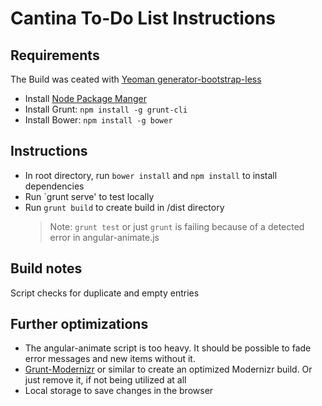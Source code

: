 # Cantina To-Do List Instructions

## Requirements
The Build was ceated with [Yeoman generator-bootstrap-less](https://github.com/Thomas-Lebeau/generator-bootstrap-less)

* Install [Node Package Manger](https://nodejs.org/download/)
* Install Grunt: `npm install -g grunt-cli`
* Install Bower: `npm install -g bower`



## Instructions
* In root directory, run `bower install` and `npm install` to install dependencies
* Run `grunt serve' to test locally
* Run `grunt build` to create build in /dist directory
  > Note: `grunt test` or just `grunt` is failing because of a detected error in angular-animate.js


## Build notes
Script checks for duplicate and empty entries

## Further optimizations
* The angular-animate script is too heavy. It should be possible to fade error messages and new items without it.
* [Grunt-Modernizr](https://github.com/Modernizr/grunt-modernizr) or similar to create an optimized Modernizr build. Or just remove it, if not being utilized at all
* Local storage to save changes in the browser